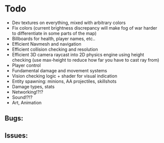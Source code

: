 # Todo

- Dev textures on everything, mixed with arbitrary colors
- Fix colors (current brightness discrepancy will make fog of war harder to differentiate in some parts of the map)
- Billboards for health, player names, etc..
- Efficient Navmesh and navigation
- Efficient collision checking and resolution
- Efficient 3D camera raycast into 2D physics engine using height checking (use max-height to reduce how far you have to cast ray from)
- Player control
- Fundamental damage and movement systems
- Vision checking logic + shader for visual indication
- Entity spawning: minions, AA projectiles, skillshots
- Damage types, stats
- Networking!?!?
- Sound!?!?
- Art, Animation

## Bugs:

## Issues:
